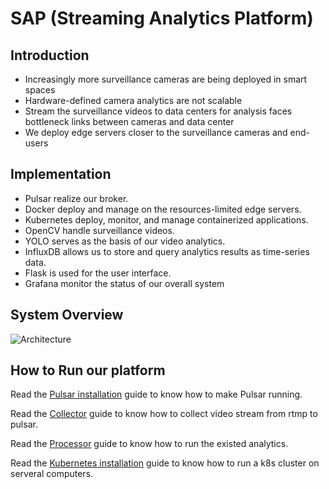 # SAP (Streaming Analytics Platform)

## Introduction

* Increasingly more surveillance cameras are being deployed in smart spaces
* Hardware-defined camera analytics are not scalable
* Stream the surveillance videos to data centers for analysis faces bottleneck links between cameras and data center
* We deploy edge servers closer to the surveillance cameras and end-users 

## Implementation

* Pulsar realize our broker.
* Docker deploy and manage on the resources-limited
edge servers.
* Kubernetes deploy, monitor, and manage
containerized applications.
* OpenCV handle surveillance videos.
* YOLO serves as the basis of our video analytics.
* InfluxDB allows us to store and query analytics
results as time-series data.
* Flask is used for the user interface.
* Grafana monitor the status of our overall system

## System Overview

![Architecture](https://i.imgur.com/0AczNMn.png)

## How to Run our platform

Read the [Pulsar installation](docs/pulsar/pulsar-installation.md) guide to know how to make Pulsar running.

Read the [Collector](collector/README.md) guide to know how to collect video stream from rtmp to pulsar.

Read the [Processor](processor/README.md) guide to know how to run the existed analytics.

Read the [Kubernetes installation](docs/kubernets/k8s-installation.md) guide to know how to run a k8s cluster on serveral computers.











